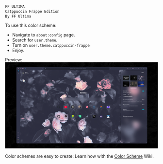 ```
FF ULTIMA
Catppuccin Frappe Edition
By FF Ultima
```

To use this color scheme:
- Navigate to `about:config` page.
- Search for `user.theme`.
- Turn on `user.theme.catppuccin-frappe`
- Enjoy.

Preview:
![preview](./preview.png)

Color schemes are easy to create: Learn how with the [Color Scheme](https://github.com/soulhotel/FF-ULTIMA/wiki/Create-a-Color-Scheme) Wiki.

